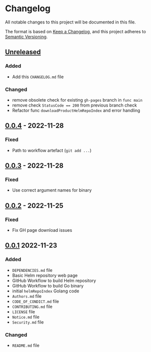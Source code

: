 # Changelog

All notable changes to this project will be documented in this file.

The format is based on [Keep a Changelog](https://keepachangelog.com/en/1.0.0/), and this project adheres
to [Semantic Versioning](https://semver.org/spec/v2.0.0.html).

## [Unreleased]

### Added

- Add this `CHANGELOG.md` file

### Changed

- remove obsolete check for existing `gh-pages` branch in `func main`
- remove check `StatusCode == 200` from previous branch check
- Refactor func `downloadProductHelmRepoIndex` and error handling

## [0.0.4] - 2022-11-28

### Fixed

- Path to workflow artefact (`git add ...`)

## [0.0.3] - 2022-11-28

### Fixed

- Use correct argument names for binary

## [0.0.2] - 2022-11-25

### Fixed

- Fix GH page download issues

## [0.0.1] 2022-11-23

### Added

- `DEPENDENCIES.md` file
- Basic Helm repository web page
- GitHub Workflow to build Helm repository
- GitHub Workflow to build Go binary
- initial `helmRepoIndex` Golang code
- `Authors.md` file
- `CODE_OF_CONDICT.md` file
- `CONTRIBUTING.md` file
- `LICENSE` file
- `Notice.md` file
- `Security.md` file

### Changed

- `README.md` file

[unreleased]: https://github.com/eclipse-tractusx/charts/compare/v0.0.4...HEAD
[0.0.4]: https://github.com/eclipse-tractusx/charts/compare/v0.0.3...v0.0.4
[0.0.3]: https://github.com/eclipse-tractusx/charts/compare/v0.0.2...v0.0.3
[0.0.2]: https://github.com/eclipse-tractusx/charts/compare/v0.0.1...v0.0.2
[0.0.1]: https://github.com/eclipse-tractusx/charts/releases/tag/v0.0.1
